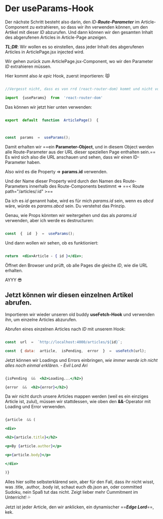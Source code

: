 #  Der useParams-Hook


Der nächste Schritt besteht also darin, den _ID_-***Route-Parameter*** im Article-Component zu extrahieren, so dass wir ihn verwenden können, um den Artikel mit dieser _ID_ abzurufen. Und dann können wir den gesamten Inhalt des abgerufenen Articles in Article-Page anzeigen.

***TL***;***DR***: Wir wollen es so einstellen, dass jeder Inhalt des abgerufenen Articles in ArticlePage.jsx injected wird.

Wir gehen zurück zum ArticlePage.jsx-Component, wo wir den Parameter _ID_ extrahieren müssen.  

Hier kommt also *le epic* Hook, zuerst importieren: 😾
  

```jsx

//Vergesst nicht, dass es von rrd (react-router-dom) kommt und nicht von react!

import  {useParams}  from  'react-router-dom'

```

 
Das können wir jetzt hier unten verwenden:

  
```jsx

export  default  function  ArticlePage()  {

  

const  params  =  useParams();

```
  

Damit erhalten wir ==ein **Parameter-Object**, und in diesem Object werden alle Route-Parameter aus der URL dieser speziellen Page enthalten sein.== Es wird sich also die URL anschauen und sehen, dass wir einen ID-Parameter haben.

Also wird es die Property => **params.id** verwenden.

Und der Name dieser Property wird durch den Namen des Route-Parameters innerhalb des Route-Components bestimmt => ==< Route path="/articles/:id" >==

Da ich es _id_ genannt habe, wird es für mich *params.id* sein, wenn es *abcd* wäre, würde es *params.abcd* sein. Du verstehst das Prinzip.

Genau, wie Props könnten wir weitergehen und das als *params.id* verwenden, aber ich werde es destructuren:


```jsx

const  {  id  }  =  useParams();

```
  

Und dann wollen wir sehen, ob es funktioniert:


```jsx

return  <div>Article - { id }</div>;

```
  
  
Öffnet den Browser und prüft, ob alle Pages die gleiche _ID_, wie die URL erhalten. 

AYYY 😎


##  Jetzt können wir diesen einzelnen Artikel abrufen.

  
Importieren wir wieder unseren old buddy **useFetch-Hook** und verwenden ihn, um einzelne Articles abzurufen.

Abrufen eines einzelnen Articles nach _ID_ mit unserem Hook:
  

```jsx

const  url  =  `http://localhost:4000/articles/${id}`;

const  { data:  article,  isPending,  error  }  =  useFetch(url);

```


Jetzt können wir Loadings und Errors einbringen, *wie immer werde ich nicht alles noch einmal erklären. - Evil Lord Ari*
  

```jsx

{isPending  &&  <h2>Loading...</h2>}

{error  &&  <h2>{error}</h2>}

```
  

Da wir nicht durch unsere Articles mappen werden (weil es ein einziges Article ist, zulul), müssen wir stattdessen, wie oben den **&&**-Operator mit Loading und Error verwenden.
  

```jsx

{article  && (

<div>

<h2>{article.title}</h2>

<p>By {article.author}</p>

<p>{article.body}</p>

</div>

)}

```
  

Alles hier sollte selbsterklärend sein, aber für den Fall, dass ihr nicht wisst, was .title, .author, .body ist, schaut euch db.json an, oder committed Sudoku, nein Spaß tut das nicht. Zeigt lieber mehr Cummitment im Unterricht! 💦

Jetzt ist jeder Article, den wir anklicken, ein dynamischer ==***Edge Lord***==, kek.
